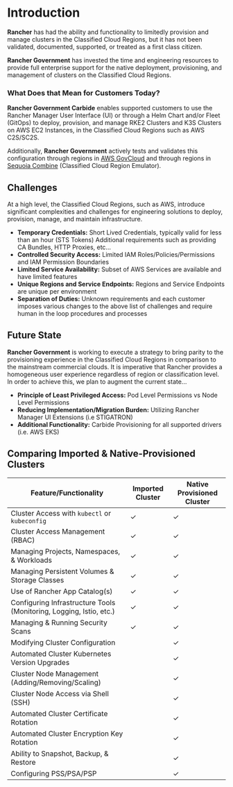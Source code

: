 # Introduction

**Rancher** has had the ability and functionality to limitedly provision and manage clusters in the Classified Cloud Regions, but it has not been validated, documented, supported, or treated as a first class citizen.

**Rancher Government** has invested the time and engineering resources to provide full enterprise support for the native deployment, provisioning, and management of clusters on the Classified Cloud Regions.

### What Does that Mean for Customers Today?

**Rancher Government Carbide** enables supported customers to use the Rancher Manager User Interface (UI) or through a Helm Chart and/or Fleet (GitOps) to deploy, provision, and manage RKE2 Clusters and K3S Clusters on AWS EC2 Instances, in the Classified Cloud Regions such as AWS C2S/SC2S.

Additionally, **Rancher Government** actively tests and validates this configuration through regions in [AWS GovCloud](https://aws.amazon.com/govcloud-us/) and through regions in [Sequoia Combine](https://www.sequoiainc.com/combine) (Classified Cloud Region Emulator).

## Challenges

At a high level, the Classified Cloud Regions, such as AWS, introduce significant complexities and challenges for engineering solutions to deploy, provision, manage, and maintain infrastructure.

- **Temporary Credentials:** Short Lived Credentials, typically valid for less than an hour (STS Tokens)
  Additional requirements such as providing CA Bundles, HTTP Proxies, etc…
- **Controlled Security Access:** Limited IAM Roles/Policies/Permissions and IAM Permission Boundaries
- **Limited Service Availability:** Subset of AWS Services are available and have limited features
- **Unique Regions and Service Endpoints:** Regions and Service Endpoints are unique per environment
- **Separation of Duties:** Unknown requirements and each customer imposes various changes to the above list of challenges and require human in the loop procedures and processes

## Future State

**Rancher Government** is working to execute a strategy to bring parity to the provisioning experience in the Classified Cloud Regions in comparison to the mainstream commercial clouds. It is imperative that Rancher provides a homogeneous user experience regardless of region or classification level. In order to achieve this, we plan to augment the current state...

- **Principle of Least Privileged Access:** Pod Level Permissions vs Node Level Permissions
- **Reducing Implementation/Migration Burden:** Utilizing Rancher Manager UI Extensions (i.e STIGATRON)
- **Additional Functionality:** Carbide Provisioning for all supported drivers (i.e. AWS EKS)

## Comparing Imported & Native-Provisioned Clusters

| Feature/Functionality | Imported Cluster | Native Provisioned Cluster |
|-|-|-|
| Cluster Access with `kubectl` or `kubeconfig` | &#x2713; | &#x2713; |
| Cluster Access Management (RBAC) | &#x2713; | &#x2713; |
| Managing Projects, Namespaces, & Workloads | &#x2713; | &#x2713; |
| Managing Persistent Volumes & Storage Classes | &#x2713; | &#x2713; |
| Use of Rancher App Catalog(s) | &#x2713; | &#x2713; |
| Configuring Infrastructure Tools (Monitoring, Logging, Istio, etc.) | &#x2713; | &#x2713; |
| Managing & Running Security Scans | &#x2713; | &#x2713; |
| Modifying Cluster Configuration | | &#x2713; |
| Automated Cluster Kubernetes Version Upgrades | | &#x2713; |
| Cluster Node Management (Adding/Removing/Scaling) | | &#x2713; |
| Cluster Node Access via Shell (SSH) | | &#x2713; |
| Automated Cluster Certificate Rotation | | &#x2713; |
| Automated Cluster Encryption Key Rotation | | &#x2713; |
| Ability to Snapshot, Backup, & Restore | | &#x2713; |
| Configuring PSS/PSA/PSP | | &#x2713; |
